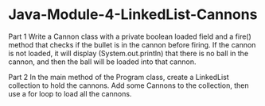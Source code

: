 # Java-Module-4-LinkedList-Cannons

Part 1
Write a Cannon class with a private boolean loaded field and a fire()
method that checks if the bullet is in the cannon before firing.
If the cannon is not loaded, it will display (System.out.println) 
that there is no ball in the cannon,
and then the ball will be loaded into that cannon.

Part 2
In the main method of the Program class, 
create a LinkedList collection to hold the cannons.
Add some Cannons to the collection, 
then use a for loop to load all the cannons.
